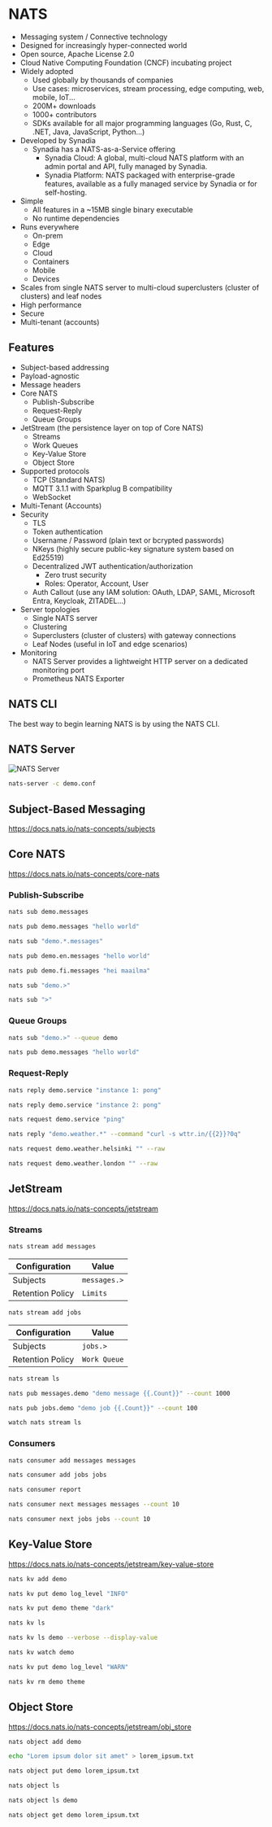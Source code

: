 # NATS

- Messaging system / Connective technology
- Designed for increasingly hyper-connected world
- Open source, Apache License 2.0
- Cloud Native Computing Foundation (CNCF) incubating project
- Widely adopted
  - Used globally by thousands of companies
  - Use cases: microservices, stream processing, edge computing, web, mobile, IoT...
  - 200M+ downloads
  - 1000+ contributors
  - SDKs available for all major programming languages (Go, Rust, C, .NET, Java, JavaScript, Python...)
- Developed by Synadia
  - Synadia has a NATS-as-a-Service offering
    - Synadia Cloud: A global, multi-cloud NATS platform with an admin portal and API, fully managed by Synadia.
    - Synadia Platform: NATS packaged with enterprise-grade features, available as a fully managed service by Synadia or for self-hosting.
- Simple
  - All features in a ~15MB single binary executable
  - No runtime dependencies
- Runs everywhere
  - On-prem
  - Edge
  - Cloud
  - Containers
  - Mobile
  - Devices
- Scales from single NATS server to multi-cloud superclusters (cluster of clusters) and leaf nodes
- High performance
- Secure
- Multi-tenant (accounts)

## Features

- Subject-based addressing
- Payload-agnostic
- Message headers
- Core NATS
  - Publish-Subscribe
  - Request-Reply
  - Queue Groups
- JetStream (the persistence layer on top of Core NATS)
  - Streams
  - Work Queues
  - Key-Value Store
  - Object Store
- Supported protocols
  - TCP (Standard NATS)
  - MQTT 3.1.1 with Sparkplug B compatibility
  - WebSocket
- Multi-Tenant (Accounts)
- Security
  - TLS
  - Token authentication
  - Username / Password (plain text or bcrypted passwords)
  - NKeys (highly secure public-key signature system based on Ed25519)
  - Decentralized JWT authentication/authorization
    - Zero trust security
    - Roles: Operator, Account, User
  - Auth Callout (use any IAM solution: OAuth, LDAP, SAML, Microsoft Entra, Keycloak, ZITADEL...)
- Server topologies
  - Single NATS server
  - Clustering
  - Superclusters (cluster of clusters) with gateway connections
  - Leaf Nodes (useful in IoT and edge scenarios)
- Monitoring
  - NATS Server provides a lightweight HTTP server on a dedicated monitoring port
  - Prometheus NATS Exporter

## NATS CLI

The best way to begin learning NATS is by using the NATS CLI.

## NATS Server

![NATS Server](nats_server.svg)

```bash
nats-server -c demo.conf
```

## Subject-Based Messaging

https://docs.nats.io/nats-concepts/subjects

## Core NATS

https://docs.nats.io/nats-concepts/core-nats

### Publish-Subscribe

```bash
nats sub demo.messages
```

```bash
nats pub demo.messages "hello world"
```

```bash
nats sub "demo.*.messages"
```

```bash
nats pub demo.en.messages "hello world"
```

```bash
nats pub demo.fi.messages "hei maailma"
```

```bash
nats sub "demo.>"
```

```bash
nats sub ">"
```

### Queue Groups

```bash
nats sub "demo.>" --queue demo
```

```bash
nats pub demo.messages "hello world"
```

### Request-Reply

```bash
nats reply demo.service "instance 1: pong"
```

```bash
nats reply demo.service "instance 2: pong"
```

```bash
nats request demo.service "ping"
```

```bash
nats reply "demo.weather.*" --command "curl -s wttr.in/{{2}}?0q"
```

```bash
nats request demo.weather.helsinki "" --raw
```

```bash
nats request demo.weather.london "" --raw
```

## JetStream

https://docs.nats.io/nats-concepts/jetstream

### Streams

```bash
nats stream add messages
```

| Configuration    | Value        |
| ---------------- | ------------ |
| Subjects         | `messages.>` |
| Retention Policy | `Limits`     |

```bash
nats stream add jobs
```

| Configuration    | Value        |
| ---------------- | ------------ |
| Subjects         | `jobs.>`     |
| Retention Policy | `Work Queue` |

```bash
nats stream ls
```

```bash
nats pub messages.demo "demo message {{.Count}}" --count 1000
```

```bash
nats pub jobs.demo "demo job {{.Count}}" --count 100
```

```bash
watch nats stream ls
```

### Consumers

```bash
nats consumer add messages messages
```

```bash
nats consumer add jobs jobs
```

```bash
nats consumer report
```

```bash
nats consumer next messages messages --count 10
```

```bash
nats consumer next jobs jobs --count 10
```

## Key-Value Store

https://docs.nats.io/nats-concepts/jetstream/key-value-store

```bash
nats kv add demo
```

```bash
nats kv put demo log_level "INFO"
```

```bash
nats kv put demo theme "dark"
```

```bash
nats kv ls
```

```bash
nats kv ls demo --verbose --display-value
```

```bash
nats kv watch demo
```

```bash
nats kv put demo log_level "WARN"
```

```bash
nats kv rm demo theme
```

## Object Store

https://docs.nats.io/nats-concepts/jetstream/obj_store

```bash
nats object add demo
```

```bash
echo "Lorem ipsum dolor sit amet" > lorem_ipsum.txt
```

```bash
nats object put demo lorem_ipsum.txt
```

```bash
nats object ls
```

```bash
nats object ls demo
```

```bash
nats object get demo lorem_ipsum.txt
```
